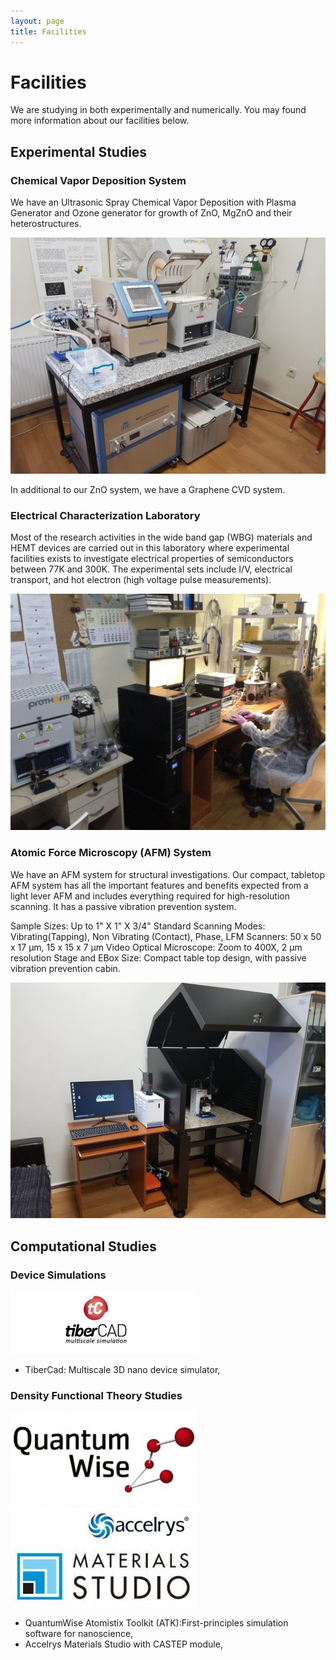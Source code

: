 ```yaml
---
layout: page
title: Facilities
---
```


# Facilities
We are studying in both experimentally and numerically. You may found more information about our facilities below.
## Experimental Studies

### Chemical Vapor Deposition System

We have an Ultrasonic Spray Chemical Vapor Deposition with Plasma Generator and Ozone generator for growth of ZnO, MgZnO and their heterostructures.

![Image](files/cvd.jpg)

In additional to our ZnO system, we have a Graphene CVD system.

### Electrical Characterization Laboratory

Most of the research activities in the wide band gap (WBG) materials and HEMT devices are carried out in this laboratory where experimental facilities exists to investigate electrical properties of semiconductors between 77K and 300K. The experimental sets include I/V, electrical transport, and hot electron (high voltage pulse measurements).

![Image](files/facilities.jpg)

### Atomic Force Microscopy (AFM) System

We have an AFM system for structural investigations. Our compact, tabletop AFM system has all the important features and benefits expected from a light lever AFM and includes everything required for high-resolution scanning. It has a passive vibration prevention system.

Sample Sizes:	Up to 1" X 1" X 3/4"
Standard Scanning Modes:	Vibrating(Tapping), Non Vibrating (Contact), Phase, LFM
Scanners:	50 x 50 x 17 µm, 15 x 15 x 7 µm
Video Optical Microscope:	Zoom to 400X, 2 µm resolution
Stage and EBox Size:	Compact table top design, with passive vibration prevention cabin.

![Image](files/afm.jpg)

## Computational Studies

### Device Simulations
![Image](files/tibercad.jpg)
* TiberCad: Multiscale 3D nano device simulator,

### Density Functional Theory Studies
![Image](files/quantumwise.jpg) ![Image](files/castep.jpg)
* QuantumWise Atomistix Toolkit (ATK):First-principles simulation software for nanoscience,
* Accelrys Materials Studio with CASTEP module,
